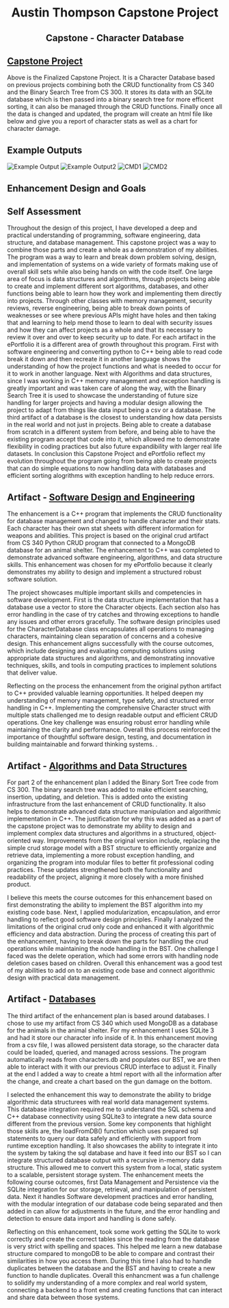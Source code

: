 <h1 align="center">Austin Thompson Capstone Project</h1>

<h2 align="center">Capstone - Character Database</h2>

## [Capstone Project](Capstone/CharacterDatabase/CharacterDatabase)
 Above is the Finalized Capstone Project. It is a Character Database based on previous projects combining both the CRUD functionality from CS 340 and the Binary Search Tree from CS 300. It stores its data with an SQLite database which is then passed into a binary search tree for more efficent sorting, it can also be managed through the CRUD functions. Finally once all the data is changed and updated, the program will create an html file like below and give you a report of character stats as well as a chart for character damage.
## Example Outputs

![Example Output](Images/Report1.png)
![Example Output2](Images/Report2.png)
![CMD1](Images/CMD1.png)
 ![CMD2](Images/CMD2.png)
## Enhancement Design and Goals

## Self Assessment
 Throughout the design of this project, I have developed a deep and practical understanding of programming, software engineering, data structure, and database management. This capstone project was a way to combine those parts and create a whole as a demonstration of my abilities. The program was a way to learn and break down problem solving, design, and implementation of systems on a wide variety of formats making use of overall skill sets while also being hands on with the code itself. One large area of focus is data structures and algorithms, through projects being able to create and implement different sort algorithms, databases, and other functions being able to learn how they work and implementing them directly into projects. Through other classes with memory management, security reviews, reverse engineering, being able to break down points of weaknesses or see where previous APIs might have holes and then taking that and learning to help mend those to learn to deal with security issues and how they can affect projects as a whole and that its necessary to review it over and over to keep security up to date.
 For each artifact in the ePortfolio it is a different area of growth throughout this program. First with software engineering and converting python to C++ being able to read code break it down and then recreate it in another language shows the understanding of how the project functions and what is needed to occur for it to work in another language. Next with Algorithms and data structures, since I was working in C++ memory management and exception handling is greatly important and was taken care of along the way, with the Binary Search Tree it is used to showcase the understanding of future size handling for larger projects and having a modular design allowing the project to adapt from things like data input being a csv or a database. The third artifact of a database is the closest to understanding how data persists in the real world and not just in projects. Being able to create a database from scratch in a different system from before, and being able to have the existing program accept that code into it, which allowed me to demonstrate flexibility in coding practices but also future expandibility with larger real life datasets. In conclusion this Capstone Project and ePortfolio reflect my evolution throughout the program going from being able to create projects that can do simple equations to now handling data with databases and efficient sorting alogrithms with exception handling to help reduce errors.
 
## Artifact - [Software Design and Engineering](Artifacts/crud.py)
  The enhancement is a C++ program that implements the CRUD functionality for database management and changed to handle character and their stats. Each character has their own stat sheets with different information for weapons and abilities. This project is based on the original crud artifact from CS 340 Python CRUD program that connected to a MongoDB database for an animal shelter. The enhancement to C++ was completed to demonstrate advanced software engineering, algorithms, and data structure skills. This enhancement was chosen for my ePortfolio because it clearly demonstrates my ability to design and implement a structured robust software solution.  

The project showcases multiple important skills and competencies in software development. First is the data structure implementation that has a database use a vector to store the Character objects. Each section also has error handling in the case of try catches and throwing exceptions to handle any issues and other errors gracefully. The software design principles used for the CharacterDatabase class encapsulates all operations to managing characters, maintaining clean separation of concerns and a cohesive design. This enhancement aligns successfully with the course outcomes, which include designing and evaluating computing solutions using appropriate data structures and algorithms, and demonstrating innovative techniques, skills, and tools in computing practices to implement solutions that deliver value. 

Reflecting on the process the enhancement from the original python artifact to C++ provided valuable learning opportunities. It helped deepen my understanding of memory management, type safety, and structured error handling in C++. Implementing the comprehensive Character struct with multiple stats challenged me to design readable output and efficient CRUD operations. One key challenge was ensuring robust error handling while maintaining the clarity and performance. Overall this process reinforced the importance of thoughtful software design, testing, and documentation in building maintainable and forward thinking systems. .

## Artifact - [Algorithms and Data Structures](Artifacts/CourseBST.cpp)
 For part 2 of the enhancement plan I added the Binary Sort Tree code from CS 300. The binary search tree was added to make efficient searching, insertion, updating, and deletion. This is added onto the existing infrastructure from the last enhancement of CRUD functionality. It also helps to demonstrate advanced data structure manipulation and algorithmic implementation in C++. The justification for why this was added as a part of the capstone project was to demonstrate my ability to design and implement complex data structures and algorithms in a structured, object-oriented way. Improvements from the original version include, replacing the simple crud storage model with a BST structure to efficiently organize and retrieve data, implementing a more robust exception handling, and organizing the program into modular files to better fit professional coding practices. These updates strengthened both the functionality and readability of the project, aligning it more closely with a more finished product. 

I believe this meets the course outcomes for this enhancement based on first demonstrating the ability to implement the BST algorithm into my existing code base. Next, I applied modularization, encapsulation, and error handling to reflect good software design principles. Finally I analyzed the limitations of the original crud only code and enhanced it with algorithmic efficiency and data abstraction. During the process of creating this part of the enhancement, having to break down the parts for handling the crud operations while maintaining the node handling in the BST. One challenge I faced was the delete operation, which had some errors with handling node deletion cases based on children. Overall this enhancement was a good test of my abilities to add on to an existing code base and connect algorithmic design with practical data management. 

## Artifact - [Databases](Artifacts/ProjectTwoDashboard-final.ipynb)
 The third artifact of the enhancement plan is based around databases. I chose to use my artifact from CS 340 which used MongoDB as a database for the animals in the animal shelter. For my enhancement I uses SQLite 3 and had it store our character info inside of it. In this enhancement moving from a csv file, I was allowed persistent data storage, so the character data could be loaded, queried, and managed across sessions. The program automatically reads from characters.db and populates our BST, we are then able to interact with it with our previous CRUD interface to adjust it. Finally at the end I added a way to create a html report with all the information after the change, and create a chart based on the gun damage on the bottom. 

I selected the enhancement this way to demonstrate the ability to bridge algorithmic data structurees with real world data management systems. This database integration required  me to understand the SQL schema and C++ database connectivity using SQLite3 to integrate a new data source different from the previous version. Some key components that highlight those skills are, the loadFromDB() function which uses prepared sql statements to query our data safely and efficiently with support from runtime exception handling. It also showcases the ability to integrate it into the system by taking the sql database and have it feed into our BST so I can integrate structured database output with a recursive in-memory data structure. This allowed me to convert this system from a local, static system to a scalable, persistent storage system. The enhancement meets the following course outcomes, first Data Management and Persistence via the SQLite integration for our storage, retrieval, and manipulation of persistent data. Next it handles Software development practices and error handling, with the modular integration of our database code being separated and then added in can allow for adjustments in the future, and the error handling and detection to ensure data import and handling is done safely. 

Reflecting on this enhancement, took some work getting the SQLite to work correctly and create the correct tables since the reading from the database is very strict with spelling and spaces. This helped me learn a new database structure compared to mongoDB to be able to compare and contrast their similarities in how you access them. During this time I also had to handle duplicates between the database and the BST and having to create a new function to handle duplicates. Overall this enhancment was a fun challenge to solidify my understanding of a more complex and real world system, connecting a backend to a front end and creating functions that can interact and share data between those systems.
